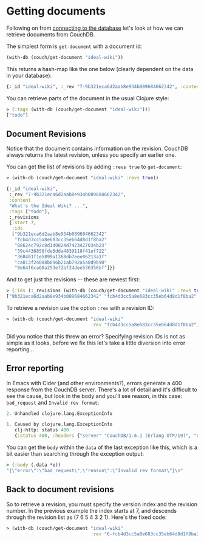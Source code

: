 # Getting documents

Following on from [connecting to the database](connecting.md) let's look at how we can retrieve documents from CouchDB.

The simplest form is `get-document` with a document id:

```clojure
(with-db (couch/get-document "ideal-wiki"))
```

This returns a hash-map like the one below (clearly dependent on the data in your database):

```clojure
{:_id "ideal-wiki", :_rev "7-9b321eca6d2aab8e934b089684662342", :content "What's the Ideal Wiki?\r\n================\r\n\r\n## Essentials\r\n\r\nAs an editor...\r\n\r\n* Markdown or similar syntax. WYSIWYG is too complex and error prone.\r\n* Really easy to make new pages, e.g. with `[[Links Like This]]` or maybe LikeThis.\r\n* Version history so that changes are safe.\r\n* Adding images is easy enough.\r\n* Wiki sections, e.g. Recipes, HomeEd.\r\n\r\nAs a reader of the wiki...\r\n\r\n* Nice default presentation.\r\n* Good search.\r\n* My own navigation bar of favourite pages.\r\n\r\n## Nice to have\r\n\r\n\r\nAs an editor...\r\n\r\n* Page rename doesn't break existing links.\r\n* Tagging, and pages styled by tag\r\n* Broken links, or links to pages that don't yet exist, are highlighted.\r\n* Auto-resize of images + image gallery.", :tags ["todo"]}
```

You can retrieve parts of the document in the usual Clojure style:

```clojure
> (:tags (with-db (couch/get-document "ideal-wiki")))
["todo"]
```

## Document Revisions

Notice that the document contains information on the revision. CouchDB always returns the latest revision, unless you specify an earlier one.

You can get the list of revisions by adding `:revs true` to `get-document`:

```clojure
> (with-db (couch/get-document "ideal-wiki" :revs true))

{:_id "ideal-wiki",
 :_rev "7-9b321eca6d2aab8e934b089684662342",
 :content
 "What's the Ideal Wiki? ...",
 :tags ["todo"],
 :_revisions
 {:start 7,
  :ids
  ["9b321eca6d2aab8e934b089684662342"
   "fcb4d3cc5a8e683cc35eb64d8d1f8ba2"
   "88624c792c8d1d0824d7423427034b23"
   "39c4436858fde5dda4839118f41ef722"
   "360401f1e5899a1368db7eee06213a1f"
   "ca013f24088b896b21ab792a5a0d9b90"
   "9e64f6ca68a253ef2bf24dee536356bf"]}}
```

And to get just the revisions -- these are newest first:

```clojure
> (:ids (:_revisions (with-db (couch/get-document "ideal-wiki" :revs true))))
["9b321eca6d2aab8e934b089684662342" "fcb4d3cc5a8e683cc35eb64d8d1f8ba2" "88624c792c8d1d0824d7423427034b23" "39c4436858fde5dda4839118f41ef722" "360401f1e5899a1368db7eee06213a1f" "ca013f24088b896b21ab792a5a0d9b90" "9e64f6ca68a253ef2bf24dee536356bf"]
```

To retrieve a revision use the option `:rev` with a revision ID:

```clojure
> (with-db (couch/get-document "ideal-wiki"
                               :rev "fcb4d3cc5a8e683cc35eb64d8d1f8ba2"))
```

Did you notice that this threw an error? Specifying revision IDs is not as simple as it looks, before we fix this let's take a little diversion into error reporting...

## Error reporting

In Emacs with Cider (and other environments?), errors generate a 400 response from the CouchDB server. There's a lot of detail and it's difficult to see the cause, but look in the body and you'll see reason, in this case: `bad_request` and `Invalid rev format`:

```clojure
2. Unhandled clojure.lang.ExceptionInfo

1. Caused by clojure.lang.ExceptionInfo
   clj-http: status 400
   {:status 400, :headers {"server" "CouchDB/1.6.1 (Erlang OTP/19)", "date" "Wed, 02 May 2018 13:12:37 GMT", "content-type" "text/plain; charset=utf-8", "content-length" "54", "cache-control" "must-revalidate"}, :body "{\"error\":\"bad_request\",\"reason\":\"Invalid rev format\"}\n", :request {:path "/wiki/ideal-wiki", :user-info nil, :follow-redirects true, :body-type nil, :protocol "http", :password nil, :conn-timeout 5000, :as :json, :username nil, :http-req #object[clj_http.core.proxy$org.apache.http.client.methods.HttpEntityEnclosingRequestBase$ff19274a 0x313052b1 "GET http://localhost:5984/wiki/ideal-wiki?rev=fcb4d3cc5a8e683cc35eb64d8d1f8ba2 HTTP/1.1"], ...}}
```

You can get the `body` within the `data` of the last exception like this, which is a bit easier than searching through the exception output:

```clojure
> (:body (.data *e))
"{\"error\":\"bad_request\",\"reason\":\"Invalid rev format\"}\n"
```

## Back to document revisions

So to retrieve a revision, you must specify the version index and the revision number. In the previous example the index starts at 7, and descends through the revision list as (7 6 5 4 3 2 1). Here's the fixed code:

```clojure
> (with-db (couch/get-document "ideal-wiki"
                               :rev "6-fcb4d3cc5a8e683cc35eb64d8d1f8ba2"))
```
